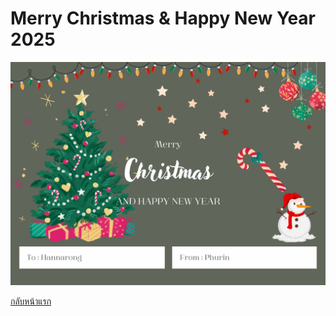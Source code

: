 # Merry Christmas & Happy New Year 2025
![Christmas](pic/Christmas_card.png)

[กลับหน้าแรก](https://github.com/teamgamer11/teamgamer11.github.io/blob/main/README.md)
